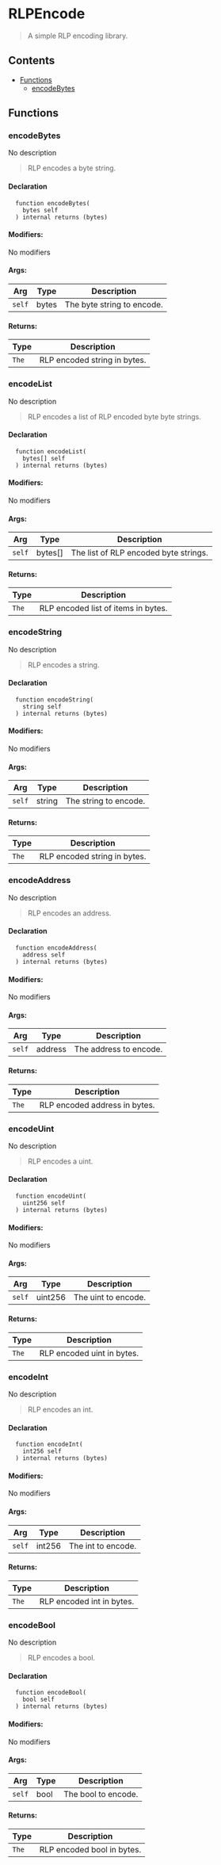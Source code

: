 # RLPEncode



> A simple RLP encoding library.


## Contents
<!-- START doctoc generated TOC please keep comment here to allow auto update -->
<!-- DON'T EDIT THIS SECTION, INSTEAD RE-RUN doctoc TO UPDATE -->

- [Functions](#functions)
  - [encodeBytes](#encodebytes)

<!-- END doctoc generated TOC please keep comment here to allow auto update -->




## Functions

### encodeBytes
No description
> RLP encodes a byte string.


#### Declaration
```solidity
  function encodeBytes(
    bytes self
  ) internal returns (bytes)
```

#### Modifiers:
No modifiers

#### Args:
| Arg | Type | Description |
| --- | --- | --- |
|`self` | bytes | The byte string to encode.

#### Returns:
| Type | Description |
| --- | --- |
|`The` | RLP encoded string in bytes.
### encodeList
No description
> RLP encodes a list of RLP encoded byte byte strings.


#### Declaration
```solidity
  function encodeList(
    bytes[] self
  ) internal returns (bytes)
```

#### Modifiers:
No modifiers

#### Args:
| Arg | Type | Description |
| --- | --- | --- |
|`self` | bytes[] | The list of RLP encoded byte strings.

#### Returns:
| Type | Description |
| --- | --- |
|`The` | RLP encoded list of items in bytes.
### encodeString
No description
> RLP encodes a string.


#### Declaration
```solidity
  function encodeString(
    string self
  ) internal returns (bytes)
```

#### Modifiers:
No modifiers

#### Args:
| Arg | Type | Description |
| --- | --- | --- |
|`self` | string | The string to encode.

#### Returns:
| Type | Description |
| --- | --- |
|`The` | RLP encoded string in bytes.
### encodeAddress
No description
> RLP encodes an address.


#### Declaration
```solidity
  function encodeAddress(
    address self
  ) internal returns (bytes)
```

#### Modifiers:
No modifiers

#### Args:
| Arg | Type | Description |
| --- | --- | --- |
|`self` | address | The address to encode.

#### Returns:
| Type | Description |
| --- | --- |
|`The` | RLP encoded address in bytes.
### encodeUint
No description
> RLP encodes a uint.


#### Declaration
```solidity
  function encodeUint(
    uint256 self
  ) internal returns (bytes)
```

#### Modifiers:
No modifiers

#### Args:
| Arg | Type | Description |
| --- | --- | --- |
|`self` | uint256 | The uint to encode.

#### Returns:
| Type | Description |
| --- | --- |
|`The` | RLP encoded uint in bytes.
### encodeInt
No description
> RLP encodes an int.


#### Declaration
```solidity
  function encodeInt(
    int256 self
  ) internal returns (bytes)
```

#### Modifiers:
No modifiers

#### Args:
| Arg | Type | Description |
| --- | --- | --- |
|`self` | int256 | The int to encode.

#### Returns:
| Type | Description |
| --- | --- |
|`The` | RLP encoded int in bytes.
### encodeBool
No description
> RLP encodes a bool.


#### Declaration
```solidity
  function encodeBool(
    bool self
  ) internal returns (bytes)
```

#### Modifiers:
No modifiers

#### Args:
| Arg | Type | Description |
| --- | --- | --- |
|`self` | bool | The bool to encode.

#### Returns:
| Type | Description |
| --- | --- |
|`The` | RLP encoded bool in bytes.


